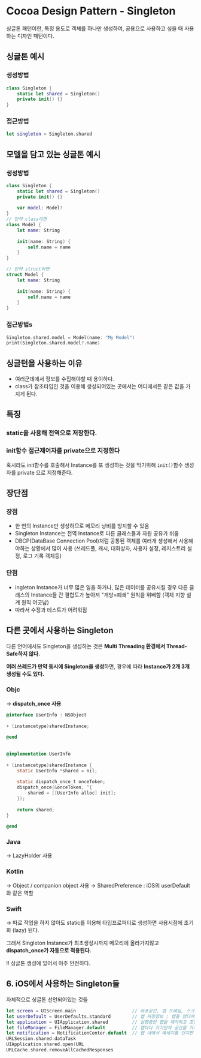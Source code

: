 
# Cocoa Design Pattern - Singleton

싱글톤 패턴이란, 
특정 용도로 객체를 하나만 생성하여, 공용으로 사용하고 싶을 때 사용하는 디자인 패턴이다.

## 싱글톤 예시
### 생성방법
```swift
class Singleton {
    static let shared = Singleton()
    private init() {}
}
```
### 접근방법
```swift
let singleton = Singleton.shared
```

## 모델을 담고 있는 싱글톤 예시
### 생성방법

```swift
class Singleton {
    static let shared = Singleton()
    private init() {}
    
    var model: Model?
}
// 만약 class라면
class Model {
    let name: String
    
    init(name: String) {
        self.name = name
    }
}

// 만약 struct라면
struct Model {
    let name: String
    
    init(name: String) {
        self.name = name
    }
}
```

### 접근방법s
```swift
Singleton.shared.model = Model(name: "My Model")
print(Singleton.shared.model?.name) 
```

## 싱글턴을 사용하는 이유
- 여러군데에서 정보를 수집해야할 때 용이하다.
- class가 참조타입인 것을 이용해 생성되어있는 곳에서는 어디에서든 같은 값을 가지게 된다.


## 특징

### static을 사용해 전역으로 저장한다. 
### init함수 접근제어자를 private으로 지정한다
혹시라도 init함수를 호출해서 Instance를 또 생성하는 것을 막기위해 
`init()`함수 생성자를 private 으로 지정해준다.

## 장단점

### 장점
- 한 번의 Instance만 생성하므로 메모리 낭비를 방지할 수 있음
- Singleton Instance는 전역 Instance로 다른 클래스들과 자원 공유가 쉬움
- DBCP(DataBase Connection Pool)처럼 공통된 객체를 여러개 생성해서 사용해야하는 상황에서 많이 사용 (쓰레드풀, 캐시, 대화상자, 사용자 설정, 레지스트리 설정, 로그 기록 객체등)
### 단점
- ingleton Instance가 너무 많은 일을 하거나, 많은 데이터를 공유시킬 경우 다른 클래스의 Instance들 간 결합도가 높아져 "개방=폐쇄" 원칙을 위배함 (객체 지향 설계 원칙 어긋남)
- 따라서 수정과 테스트가 어려워짐

## 다른 곳에서 사용하는 Singleton
다른 언어에서도 Singleton을 생성하는 것은 **Multi Threading 환경에서 Thread-Safe하지 않다.**

**여러 쓰레드가 만약 동시에 Singleton을 생성**하면, 경우에 따라 **Instance가 2개 3개 생성될 수도 있다.**

### Objc

→ **dispatch_once 사용**

```objectivec
@interface UserInfo : NSObject
 
+ (instancetype)sharedInstance;
 
@end
 
 
@implementation UserInfo
 
+ (instancetype)sharedInstance {
    static UserInfo *shared = nil;
 
    static dispatch_once_t onceToken;
    dispatch_once(&onceToken, ^{
        shared = [[UserInfo alloc] init];
    });
 
    return shared;
}
 
@end
```

### Java

→ LazyHolder 사용

### Kotlin

→ Object / companion object 사용
→ SharedPreference : iOS의 userDefault와 같은 역할

### Swift

→ 따로 작업을 하지 않아도 static를 이용해 타입프로퍼티로 생성하면 사용시점에 초기화 (lazy) 된다.

그래서 Singleton Instance가 최초생성시까지 메모리에 올라가지않고  **dispatch_once가 자동으로 적용된다.** 

‼️ 싱글톤 생성에 있어서 아주 안전하다.


## 6. iOS에서 사용하는 Singleton들

자체적으로 싱글톤 선언되어있는 것들

```swift
let screen = UIScreen.main                     // 좌표공간, 앱 프레임, 스크린경계, 기기화면의 배율 (스케일)
let userDefault = UserDefaults.standard        // 앱 저장정보 : 앱을 껐다켜도 저장됨
let application = UIApplication.shared         // 실행중인 앱을 제어하고 조정하는 싱글톤
let fileManager = FileManager.default          // 앱마다 자기만의 공간을 가지고 있는데, 이 공간을 관리하는 매니저
let notification = NotificationCenter.default  // 앱 내에서 메세지를 던지면 아무데서나 이 메세지를 받을 수 있게 하는 역할
URLSession.shared.dataTask
UIApplication.shared.open(URL
URLCache.shared.removeAllCachedResponses
```
